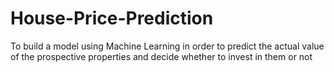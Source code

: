 # House-Price-Prediction
To build a model using Machine Learning in order to predict the actual value of the prospective properties and decide whether to invest in them or not
